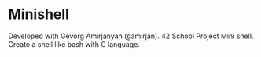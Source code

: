 # Minishell
Developed with Gevorg Amirjanyan (gamirjan). 42 School Project Mini shell. Create a shell like bash with C language.
